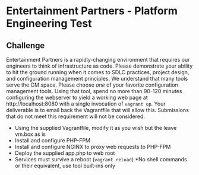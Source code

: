 Entertainment Partners - Platform Engineering Test
======================


## Challenge

Entertainment Partners is a rapidly-changing environment that requires our engineers to think of infrastructure as code. Please demonstrate your ability to hit the ground running when it comes to SDLC practices, project design, and configuration management principles. We understand that many tools serve the CM space. Please choose *one* of your favorite configuration management tools. Using that tool, spend no more than 90-120 minutes configuring the webserver to yield a working web page at http://localhost:8080 with a single invocation of `vagrant up`. Your deliverable is to email back the Vagrantfile that will allow this. Submissions that do not meet this requirement will not be considered.

   * Using the supplied Vagrantfile, modify it as you wish but the leave vm.box as is
   * Install and configure PHP-FPM
   * Install and configure NGINX to proxy web requests to PHP-FPM
   * Deploy the supplied app.php to web root
   * Services must survive a reboot (`vagrant reload`)
        *No shell commands or their equivalent, use tool built-ins only
